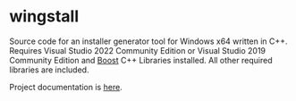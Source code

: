 # wingstall
Source code for an installer generator tool for Windows x64 written in C++.
Requires Visual Studio 2022 Community Edition or Visual Studio 2019 Community Edition and [Boost](https://www.boost.org/) C++ Libraries installed.
All other required libraries are included.

Project documentation is [here](https://slaakko.github.io/wingstall/).
